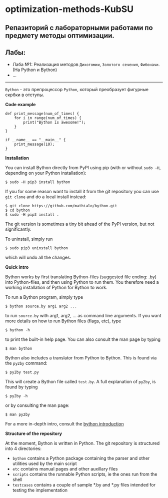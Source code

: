 # optimization-methods-KubSU 

Репазиторий с лабораторными работами по предмету методы оптимизации.
---
## Лабы: ##
- Лаба №1: Реализация методов `Дихотомии`, `Золотого сечения`, `Фибоначи`. (На  Python и Bython)
- ...
---
 `Bython` - это препроцессор `Python`, который преобразует фигурные скрбки в отступы.

**Code example**

```
def print_message(num_of_times) {
    for i in range(num_of_times) {
        print("Bython is awesome!");
    }
}

if __name__ == "__main__" {
    print_message(10);
}
```

**Installation**

You can install Bython directly from PyPI using pip (with or without `sudo -H`, depending on your Python installation):

```
$ sudo -H pip3 install bython

```

If you for some reason want to install it from the git repository you can use `git clone` and do a local install instead:

```
$ git clone https://github.com/mathialo/bython.git
$ cd bython
$ sudo -H pip3 install .

```

The git version is sometimes a tiny bit ahead of the PyPI version, but not significantly.

To uninstall, simply run

```
$ sudo pip3 uninstall bython

```

which will undo all the changes.

**Quick intro**

Bython
 works by first translating Bython-files (suggested file ending: .by) 
into Python-files, and then using Python to run them. You therefore need
 a working installation of Python for Bython to work.

To run a Bython program, simply type

```
$ bython source.by arg1 arg2 ...

```

to run `source.by` with arg1, arg2, ... as command line arguments. If you want more details on how to run Bython files (flags, etc), type

```
$ bython -h

```

to print the built-in help page. You can also consult the man page by typing

```
$ man bython

```

Bython also includes a translator from Python to Bython. This is found via the `py2by` command:

```
$ py2by test.py

```

This will create a Bython file called `test.by`. A full explanation of `py2by`, is found by typing

```
$ py2by -h

```

or by consulting the man page:

```
$ man py2by

```

For a more in-depth intro, consult the [bython introduction](https://github.com/mathialo/bython/blob/master/INTRODUCTION.md)

**Structure of the repository**

At the moment, Bython is written in Python. The git repository is structured into 4 directories:

- `bython` contains a Python package containing the parser and other utilities used by the main script
- `etc` contains manual pages and other auxillary files
- `scripts` contains the runnable Python scripts, ie the ones run from the shell
- `testcases` contains a couple of sample *.by and *.py files intended for testing the implementation
